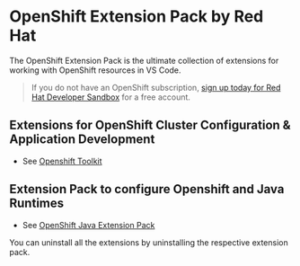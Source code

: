 
# OpenShift Extension Pack by Red Hat

The OpenShift Extension Pack is the ultimate collection of extensions for working with OpenShift resources in VS Code.

> If you do not have an OpenShift subscription, [sign up today for Red Hat Developer Sandbox](https://developers.redhat.com/developer-sandbox) for a free account.

## Extensions for OpenShift Cluster Configuration & Application Development

* See [Openshift Toolkit](https://marketplace.visualstudio.com/items?itemName=redhat.vscode-openshift-connector)

## Extension Pack to configure Openshift and Java Runtimes

* See [OpenShift Java Extension Pack](https://github.com/redhat-developer/vscode-openshift-extension-pack/tree/master/openshift-java)

You can uninstall all the extensions by uninstalling the respective extension pack.

